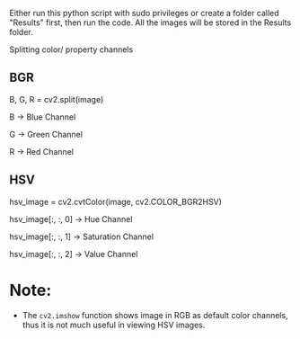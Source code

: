 Either run this python script with sudo privileges or create a folder called "Results" first, then run the code. All the images will be stored in the Results folder.

Splitting color/ property channels

## BGR
B, G, R = cv2.split(image)

B -> Blue Channel

G -> Green Channel

R -> Red Channel

## HSV
hsv_image = cv2.cvtColor(image, cv2.COLOR_BGR2HSV)

hsv_image[:, :, 0] -> Hue Channel

hsv_image[:, :, 1] -> Saturation Channel

hsv_image[:, :, 2] -> Value Channel

Note: 
=====
- The `cv2.imshow` function shows image in RGB as default color channels, thus it is not much useful in viewing HSV images.
